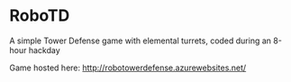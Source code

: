 RoboTD
===========

A simple Tower Defense game with elemental turrets, coded during an 8-hour hackday

Game hosted here:
http://robotowerdefense.azurewebsites.net/

